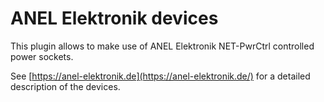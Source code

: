 # ANEL Elektronik devices
    
This plugin allows to make use of ANEL Elektronik NET-PwrCtrl controlled power sockets.

See [https://anel-elektronik.de](https://anel-elektronik.de/) for a detailed description of the devices.


